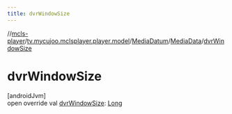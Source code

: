 ```yaml
---
title: dvrWindowSize
---
```

//[mcls-player](../../../../index.html)/[tv.mycujoo.mclsplayer.player.model](../../index.html)/[MediaDatum](../index.html)/[MediaData](index.html)/[dvrWindowSize](dvr-window-size.html)



# dvrWindowSize



[androidJvm]\
open override val [dvrWindowSize](dvr-window-size.html): [Long](https://kotlinlang.org/api/latest/jvm/stdlib/kotlin/-long/index.html)




